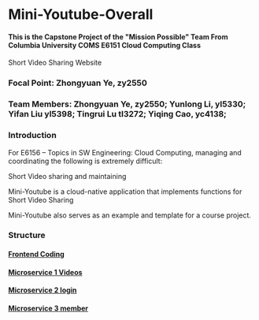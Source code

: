 # Mini-Youtube-Overall
#### This is the Capstone Project of the "Mission Possible" Team From Columbia University COMS E6151 Cloud Computing Class 

Short Video Sharing Website

### Focal Point: Zhongyuan Ye, zy2550

### Team Members: Zhongyuan Ye, zy2550; Yunlong Li, yl5330; Yifan Liu yl5398; Tingrui Lu tl3272;  Yiqing Cao, yc4138;

### Introduction

For E6156 – Topics in SW Engineering: Cloud Computing, managing and coordinating the following is extremely difficult:


Short Video sharing and maintaining

Mini-Youtube is a cloud-native application that implements functions for Short Video Sharing

Mini-Youtube also serves as an example and template for a course project.

### Structure

#### [Frontend Coding](https://github.com/Zhongyuan-Ye/Mini-Youtube-Frontend.git)

#### [Microservice 1 Videos](https://github.com/Zhongyuan-Ye/Mini-Youtube-Microservice1.git)

#### [Microservice 2 login]()

#### [Microservice 3 member]()

